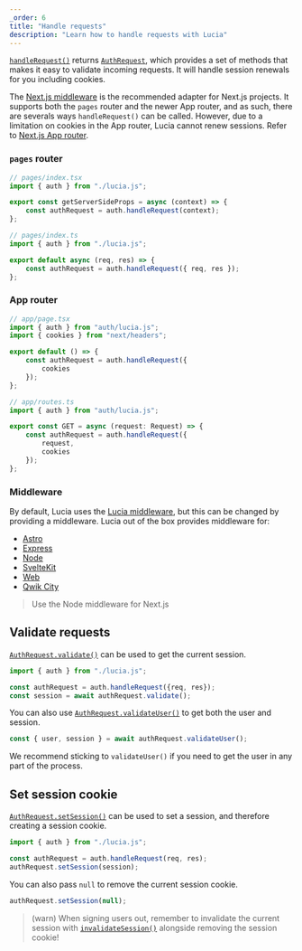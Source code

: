 ```yaml
---
_order: 6
title: "Handle requests"
description: "Learn how to handle requests with Lucia"
---
```


[`handleRequest()`](/reference/lucia-auth/auth#handlerequest) returns [`AuthRequest`](/reference/lucia-auth/authrequest), which provides a set of methods that makes it easy to validate incoming requests. It will handle session renewals for you including cookies.

The [Next.js middleware]() is the recommended adapter for Next.js projects. It supports both the `pages` router and the newer App router, and as such, there are severals ways `handleRequest()` can be called. However, due to a limitation on cookies in the App router, Lucia cannot renew sessions. Refer to [Next.js App router]().

### `pages` router

```ts
// pages/index.tsx
import { auth } from "./lucia.js";

export const getServerSideProps = async (context) => {
	const authRequest = auth.handleRequest(context);
};
```

```ts
// pages/index.ts
import { auth } from "./lucia.js";

export default async (req, res) => {
	const authRequest = auth.handleRequest({ req, res });
};
```

### App router

```ts
// app/page.tsx
import { auth } from "auth/lucia.js";
import { cookies } from "next/headers";

export default () => {
	const authRequest = auth.handleRequest({
		cookies
	});
};
```

```ts
// app/routes.ts
import { auth } from "auth/lucia.js";

export const GET = async (request: Request) => {
	const authRequest = auth.handleRequest({
		request,
		cookies
	});
};
```

### Middleware

By default, Lucia uses the [Lucia middleware](/reference/lucia-auth/middleware#lucia), but this can be changed by providing a middleware. Lucia out of the box provides middleware for:

- [Astro](/reference/lucia-auth/middleware#astro)
- [Express](/reference/lucia-auth/middleware#express)
- [Node](/reference/lucia-auth/middleware#node)
- [SvelteKit](/reference/lucia-auth/middleware#sveltekit)
- [Web](/reference/lucia-auth/middleware#web)
- [Qwik City](/reference/lucia-auth/middleware#qwik)

> Use the Node middleware for Next.js

## Validate requests

[`AuthRequest.validate()`](/reference/lucia-auth/authrequest#validate) can be used to get the current session.

```ts
import { auth } from "./lucia.js";

const authRequest = auth.handleRequest({req, res});
const session = await authRequest.validate();
```

You can also use [`AuthRequest.validateUser()`](/reference/lucia-auth/authrequest#validateuser) to get both the user and session.

```ts
const { user, session } = await authRequest.validateUser();
```

We recommend sticking to `validateUser()` if you need to get the user in any part of the process.

## Set session cookie

[`AuthRequest.setSession()`](/reference/lucia-auth/authrequest#validateuser) can be used to set a session, and therefore creating a session cookie.

```ts
import { auth } from "./lucia.js";

const authRequest = auth.handleRequest(req, res);
authRequest.setSession(session);
```

You can also pass `null` to remove the current session cookie.

```ts
authRequest.setSession(null);
```

> (warn) When signing users out, remember to invalidate the current session with [`invalidateSession()`](/reference/lucia-auth/auth#invalidatesession) alongside removing the session cookie!
